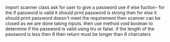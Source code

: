 import scanner class
ask for user to give a password
use if else fuction- for the if password is valid it should print password is strong
then for else it should print password doesn't meet the requirement
then scanner can be closed as we are done taking inputs.
then use method void boolean to determine if the password is valid using tru or false. 
if the length of the password is less then 8 then return must be longer than 8 charcaters
